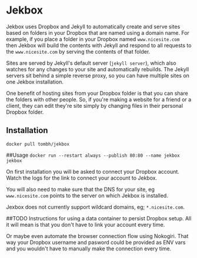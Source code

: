 # Jekbox

Jekbox uses Dropbox and Jekyll to automatically create and serve sites based on folders in your
Dropbox that are named using a domain name. For example, if you place a folder in your Dropbox
named `www.nicesite.com` then Jekbox will build the contents with Jekyll and respond to all
requests to the `www.nicesite.com` by serving the contents of that folder.

Sites are served by Jekyll's default server (`jekyll server`), which also watches
for any changes to your site and automatically rebuilds. The Jekyll servers sit behind a simple
reverse proxy, so you can have multiple sites on one Jekbox installation.

One benefit of hosting sites from your Dropbox folder is that you can share the folders with other
people. So, if you're making a website for a friend or a client, they can edit they're site simply
by changing files in their personal Dropbox folder.

## Installation
`docker pull tombh/jekbox`

##Usage
`docker run --restart always --publish 80:80 --name jekbox jekbox`

On first installation you will be asked to connect your Dropbox account. Watch the logs for the
link to connect your account to Jekbox.

You will also need to make sure that the DNS for your site, eg `www.nicesite.com` points to the
server on which Jekbox is installed.

Jexbox does not currently support wildcard domains, eg; `*.nicesite.com`.

##TODO
Instructions for using a data container to persist Dropbox setup. All it will mean is that you don't
have to link your account every time.

Or maybe even automate the browser connection flow using Nokogiri. That way your Dropbox username
and pasword could be provided as ENV vars and you wouldn't have to manually make the connection
every time.
